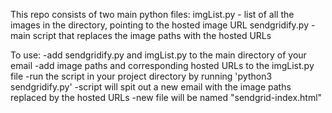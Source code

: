 This repo consists of two main python files:
imgList.py - list of all the images in the directory, pointing to the hosted image URL
sendgridify.py - main script that replaces the image paths with the hosted URLs

To use:
-add sendgridify.py and imgList.py to the main directory of your email
-add image paths and corresponding hosted URLs to the imgList.py file
-run the script in your project directory by running 'python3 sendgridify.py'
-script will spit out a new email with the image paths replaced by the hosted URLs
-new file will be named "sendgrid-index.html"
